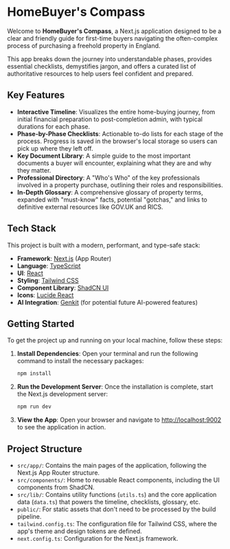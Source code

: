 # HomeBuyer's Compass

Welcome to **HomeBuyer's Compass**, a Next.js application designed to be a clear and friendly guide for first-time buyers navigating the often-complex process of purchasing a freehold property in England.

This app breaks down the journey into understandable phases, provides essential checklists, demystifies jargon, and offers a curated list of authoritative resources to help users feel confident and prepared.

## Key Features

- **Interactive Timeline**: Visualizes the entire home-buying journey, from initial financial preparation to post-completion admin, with typical durations for each phase.
- **Phase-by-Phase Checklists**: Actionable to-do lists for each stage of the process. Progress is saved in the browser's local storage so users can pick up where they left off.
- **Key Document Library**: A simple guide to the most important documents a buyer will encounter, explaining what they are and why they matter.
- **Professional Directory**: A "Who's Who" of the key professionals involved in a property purchase, outlining their roles and responsibilities.
- **In-Depth Glossary**: A comprehensive glossary of property terms, expanded with "must-know" facts, potential "gotchas," and links to definitive external resources like GOV.UK and RICS.

## Tech Stack

This project is built with a modern, performant, and type-safe stack:

- **Framework**: [Next.js](https://nextjs.org/) (App Router)
- **Language**: [TypeScript](https://www.typescriptlang.org/)
- **UI**: [React](https://react.dev/)
- **Styling**: [Tailwind CSS](https://tailwindcss.com/)
- **Component Library**: [ShadCN UI](https://ui.shadcn.com/)
- **Icons**: [Lucide React](https://lucide.dev/)
- **AI Integration**: [Genkit](https://firebase.google.com/docs/genkit) (for potential future AI-powered features)

## Getting Started

To get the project up and running on your local machine, follow these steps:

1.  **Install Dependencies**:
    Open your terminal and run the following command to install the necessary packages:
    ```bash
    npm install
    ```

2.  **Run the Development Server**:
    Once the installation is complete, start the Next.js development server:
    ```bash
    npm run dev
    ```

3.  **View the App**:
    Open your browser and navigate to [http://localhost:9002](http://localhost:9002) to see the application in action.

## Project Structure

- `src/app/`: Contains the main pages of the application, following the Next.js App Router structure.
- `src/components/`: Home to reusable React components, including the UI components from ShadCN.
- `src/lib/`: Contains utility functions (`utils.ts`) and the core application data (`data.ts`) that powers the timeline, checklists, glossary, etc.
- `public/`: For static assets that don't need to be processed by the build pipeline.
- `tailwind.config.ts`: The configuration file for Tailwind CSS, where the app's theme and design tokens are defined.
- `next.config.ts`: Configuration for the Next.js framework.
